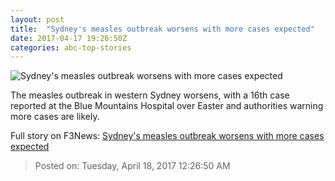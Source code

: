 ```yaml
---
layout: post
title:  "Sydney's measles outbreak worsens with more cases expected"
date: 2017-04-17 19:26:50Z
categories: abc-top-stories
---
```


![Sydney's measles outbreak worsens with more cases expected](http://www.abc.net.au/news/image/5022852-1x1-700x700.jpg)

The measles outbreak in western Sydney worsens, with a 16th case reported at the Blue Mountains Hospital over Easter and authorities warning more cases are likely.


Full story on F3News: [Sydney's measles outbreak worsens with more cases expected](http://www.f3nws.com/n/pvXdtG)

> Posted on: Tuesday, April 18, 2017 12:26:50 AM
